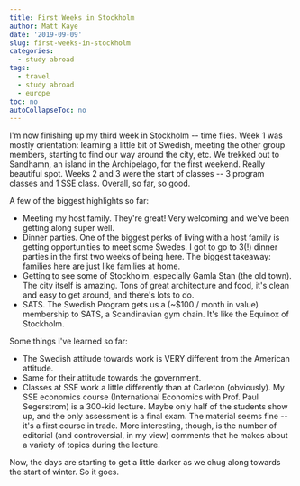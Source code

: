```yaml
---
title: First Weeks in Stockholm
author: Matt Kaye
date: '2019-09-09'
slug: first-weeks-in-stockholm
categories:
  - study abroad
tags:
  - travel
  - study abroad
  - europe
toc: no
autoCollapseToc: no
---
```



I'm now finishing up my third week in Stockholm -- time flies. Week 1 was mostly orientation: learning a little bit of Swedish, meeting the other group members, starting to find our way around the city, etc. We trekked out to Sandhamn, an island in the Archipelago, for the first weekend. Really beautiful spot. Weeks 2 and 3 were the start of classes -- 3 program classes and 1 SSE class. Overall, so far, so good.

A few of the biggest highlights so far:
  * Meeting my host family. They're great! Very welcoming and we've been getting along super well.
  * Dinner parties. One of the biggest perks of living with a host family is getting opportunities to meet some Swedes. I got to go to 3(!) dinner parties in the first two weeks of being here. The biggest takeaway: families here are just like families at home.
  * Getting to see some of Stockholm, especially Gamla Stan (the old town). The city itself is amazing. Tons of great architecture and food, it's clean and easy to get around, and there's lots to do.
  * SATS. The Swedish Program gets us a (~$100 / month in value) membership to SATS, a Scandinavian gym chain. It's like the Equinox of Stockholm.

Some things I've learned so far:
  * The Swedish attitude towards work is VERY different from the American attitude.
  * Same for their attitude towards the government.
  * Classes at SSE work a little differently than at Carleton (obviously). My SSE economics course (International Economics with Prof. Paul Segerstrom) is a 300-kid lecture. Maybe only half of the students show up, and the only assessment is a final exam. The material seems fine -- it's a first course in trade. More interesting, though, is the number of editorial (and controversial, in my view) comments that he makes about a variety of topics during the lecture.

Now, the days are starting to get a little darker as we chug along towards the start of winter. So it goes.